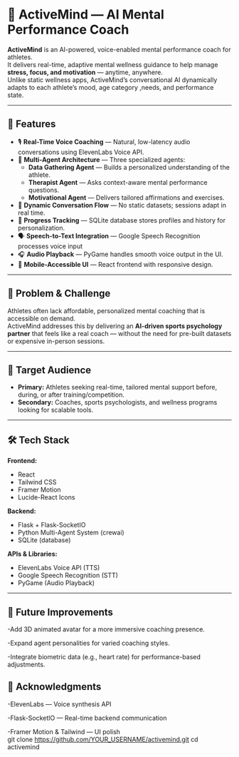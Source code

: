 # 🧠 ActiveMind — AI Mental Performance Coach

**ActiveMind** is an AI-powered, voice-enabled mental performance coach for athletes.  
It delivers real-time, adaptive mental wellness guidance to help manage **stress, focus, and motivation** — anytime, anywhere.  
Unlike static wellness apps, ActiveMind’s conversational AI dynamically adapts to each athlete’s mood, age category ,needs, and performance state.

---

## 🚀 Features

- 🎙 **Real-Time Voice Coaching** — Natural, low-latency audio conversations using ElevenLabs Voice API.  
- 🤖 **Multi-Agent Architecture** — Three specialized agents:
  - **Data Gathering Agent** — Builds a personalized understanding of the athlete.
  - **Therapist Agent** — Asks context-aware mental performance questions.
  - **Motivational Agent** — Delivers tailored affirmations and exercises.
- 🧩 **Dynamic Conversation Flow** — No static datasets; sessions adapt in real time.
- 📂 **Progress Tracking** — SQLite database stores profiles and history for personalization.
- 🗣 **Speech-to-Text Integration** — Google Speech Recognition processes voice input 
- 🎧 **Audio Playback** — PyGame handles smooth voice output in the UI.
- 📱 **Mobile-Accessible UI** — React frontend with responsive design.

---

## 🎯 Problem & Challenge

Athletes often lack affordable, personalized mental coaching that is accessible on demand.  
ActiveMind addresses this by delivering an **AI-driven sports psychology partner** that feels like a real coach — without the need for pre-built datasets or expensive in-person sessions.

---

## 👥 Target Audience

- **Primary:** Athletes seeking real-time, tailored mental support before, during, or after training/competition.  
- **Secondary:** Coaches, sports psychologists, and wellness programs looking for scalable tools.

---


## 🛠 Tech Stack

**Frontend:**
- React  
- Tailwind CSS  
- Framer Motion  
- Lucide-React Icons

**Backend:**
- Flask + Flask-SocketIO  
- Python Multi-Agent System (crewai)
- SQLite (database)

**APIs & Libraries:**
- ElevenLabs Voice API (TTS)  
- Google Speech Recognition (STT)  
- PyGame (Audio Playback)  

---

## 🔮 Future Improvements

   -Add 3D animated avatar for a more immersive coaching presence.

   -Expand agent personalities for varied coaching styles.

   -Integrate biometric data (e.g., heart rate) for performance-based adjustments.

 ## 👏 Acknowledgments
 
  -ElevenLabs — Voice synthesis API

  -Flask-SocketIO — Real-time backend communication

  -Framer Motion & Tailwind — UI polish  
git clone https://github.com/YOUR_USERNAME/activemind.git
cd activemind
